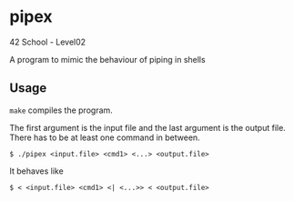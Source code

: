 # pipex
42 School - Level02

A program to mimic the behaviour of piping in shells

## Usage

`make` compiles the program.

The first argument is the input file and the last argument is the output file. There has to be at least one command in between.
```
$ ./pipex <input.file> <cmd1> <...> <output.file>
```

It behaves like
```
$ < <input.file> <cmd1> <| <...>> < <output.file>
```
